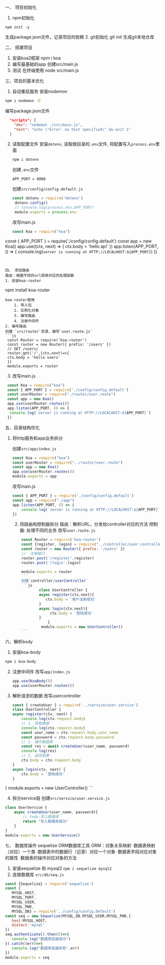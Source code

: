 一、 项目初始化
1. npm初始化
```
npm init -y
```
生成package.json文件，记录项目的依赖
2. git初始化
git init 
生成git本地仓库

二、 搭建项目
1. 安装koa2框架
npm i koa 
2. 编写最基础的app
创建src/main.js
3. 测试
在终端使用 node src/main.js 

三、项目的基本优化
1. 自动重启服务
安装nodemon 
```BASH
npm i nodemon -D
```
编写package.json文件
```json
  "scripts": {
    "dev": "nodemon ./src/main.js",
    "test": "echo \"Error: no test specified\" && exit 1"
  }
```
2. 读取配置文件
	安装`dotenv`, 读取根目录的`.env`文件, 将配置写入`process.env`里面
   ```bash
   npm i dotenv
   ```
   创建`.env`文件
   ```
   APP_PORT = 8000
   ```
   创建`src/config/config.default.js`
   ```js
   const dotenv = require('dotenv')
	dotenv.config()
	// console.log(process.env.APP_PORT)
	module.exports = process.env
   ```
   改写main.js
   ```js
   const Koa = require("koa")
const { APP_PORT } = require('./config/config.default')
const app = new Koa()
app.use((ctx, next) => {
    ctx.body = 'hello api'
})
app.listen(APP_PORT, () => {
    console.log(`server is running at HTTP://LOCALHOST:${APP_PORT}`)
})
   ```
   

   四、 添加路由
   路由：根据不同的url调用对应的处理函数
   1. 安装koa-router
   ```
   npm install koa-router
   ```
   koa-router使用
       1. 导入包
       2. 实例化对象
       3. 编写路由
       4. 注册中间件
   2. 编写路由
   创建 `src/router`目录，编写`user.route.js`
   ```js
   	const Router = require('koa-router')
	const router = new Router({ prefix: '/users' })
	// GET /users/
	router.get('/',(ctx,next)=>{
    ctx.body = 'hello users'
	})
	module.exports = router
   ```
   3. 改写main.js
   
   ```js
    const Koa = require("koa")
    const { APP_PORT } = require('./config/config.default')
    const userRouter = require("./router/user.route")
    const app = new Koa()
    app.use(userRouter.routes()) 
    app.listen(APP_PORT, () => {
     console.log(`server is running at HTTP://LOCALHOST:${APP_PORT}`)
    })
   ```

五、目录结构优化
1. 将http服务和app业务拆分

	创建`src/app/index.js`

    ```js
    const Koa = require("koa")
	const userRouter = require("../router/user.route")
	const app = new Koa()
	app.use(userRouter.routes())
	module.exports = app
	```
    改写main.js

    ```js
    const { APP_PORT } = require('./config/config.default')
    const app = require("./app")
    app.listen(APP_PORT, () => {
        console.log(`server is running at HTTP://LOCALHOST:${APP_PORT}`)
    })
    ```

   2. 将路由和控制器拆分
	路由：解析URL，分发给controller对应的方法
    控制器: 处理不同的业务
    改写`user.route.js`

    ```js
        const Router = require('koa-router')
        const {register, login} = require("../controller/user.controller")
        const router = new Router({ prefix: '/users' })
        //  注册接口
        router.post('/register',register)
        router.post('/login',login)

        module.exports = router
        ```
        创建`controller/userController`
        ```js
                class UserController {
                async register(ctx,next){
                   ctx.body = '用户注册成功'
                }
                async login(ctx,next){
                     ctx.body = '登陆成功'
                }
                    }
                 module.exports = new UserController()
    	```


六、解析body
1. 安装koa-body
```bash
npm i koa-body
```
2. 注册中间件
改写`app/index.js`

    ```js
    app.use(KoaBody())
    app.use(userRouter.routes())
    ```
3. 解析请求的数据
	改写usercontroller
	```js
    const { createUser } = require('../service/user.service')
	class UserController {
    async register(ctx, next) {
        console.log(ctx.request.body)
        // 1. 获取数据
        console.log(ctx.request.body)
        const user_name = ctx.request.body.user_name
        const password = ctx.request.body.password
        // 2. 操作数据库
        const res = await createUser(user_name, password)
        console.log(res)
        // 3. 返回结果
        ctx.body = ctx.request.body
    }
    async login(ctx, next) {
        ctx.body = '登陆成功'
    }
}
module.exports = new UserController()
    ```

4. 拆分service层
创建`src/service/user.service.js`

```js
class UserService {
    async createUser(user_name, password){
        // todo:写入数据库
        return "写入数据库成功"
    }
}
module.exports = new UserService()
```
七、 数据库操作
sequelize ORM数据库工具
ORM：对象关系映射
 ·数据表映射（对应）一个类
 ·数据表中的数据行（记录）对应一个对象
 ·数据表字段对应对象的属性
 ·数据表的操作对应对象的方法
 1. 安装sequelize 和 mysql2
 `npm i sequelize mysql2`
 2. 连接数据库
 `src/db/seq.js`
 ```js
 const {Sequelize} = require('sequelize')
const {
    MYSQL_HOST,
    MYSQL_PORT,
    MYSQL_USER,
    MYSQL_PWD,
    MYSQL_DB} = require('../config/config.default')
const seq = new Sequelize(MYSQL_DB,MYSQL_USER,MYSQL_PWD,{
    host:MYSQL_HOST,
    dialect:'mysql'
})
seq.authenticate().then(()=>{
    console.log("数据库连接成功")
}).catch((err)=>{
    console.log("数据库连接失败",err)
})
module.exports = seq
 ```